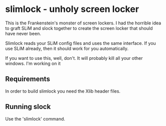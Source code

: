 slimlock - unholy screen locker
===============================
This is the Frankenstein's monster of screen lockers. I had the horrible
idea to graft SLiM and slock together to create the screen locker that should
have never been.

Slimlock reads your SLiM config files and uses the same interface. If you use
SLiM already, then it should work for you automatically.

If you want to use this, well, don't. It will probably kill all your other
windows. I'm working on it


Requirements
------------
In order to build slimlock you need the Xlib header files.

Running slock
-------------
Use the 'slimlock' command.
